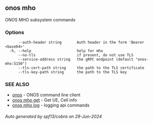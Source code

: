 <!--
SPDX-FileCopyrightText: 2019-present Open Networking Foundation <info@opennetworking.org>

SPDX-License-Identifier: Apache-2.0
-->

## onos mho

ONOS MHO subsystem commands

### Options

```
      --auth-header string       Auth header in the form 'Bearer <base64>'
  -h, --help                     help for mho
      --no-tls                   if present, do not use TLS
      --service-address string   the gRPC endpoint (default "onos-mho:5150")
      --tls-cert-path string     the path to the TLS certificate
      --tls-key-path string      the path to the TLS key
```

### SEE ALSO

* [onos](onos.md)	 - ONOS command line client
* [onos mho get](onos_mho_get.md)	 - Get UE, Cell info
* [onos mho log](onos_mho_log.md)	 - logging api commands

###### Auto generated by spf13/cobra on 29-Jun-2024
